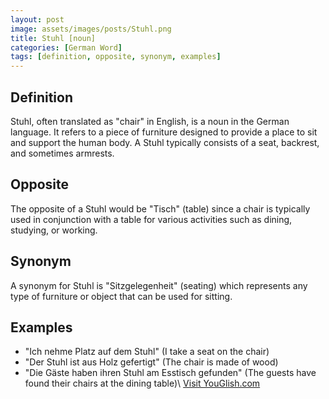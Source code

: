 ```yaml
---
layout: post
image: assets/images/posts/Stuhl.png
title: Stuhl [noun]
categories: [German Word]
tags: [definition, opposite, synonym, examples]
---
```


## Definition

Stuhl, often translated as "chair" in English, is a noun in the German language. It refers to a piece of furniture designed to provide a place to sit and support the human body. A Stuhl typically consists of a seat, backrest, and sometimes armrests.

## Opposite

The opposite of a Stuhl would be "Tisch" (table) since a chair is typically used in conjunction with a table for various activities such as dining, studying, or working.

## Synonym

A synonym for Stuhl is "Sitzgelegenheit" (seating) which represents any type of furniture or object that can be used for sitting.

## Examples

- "Ich nehme Platz auf dem Stuhl" (I take a seat on the chair)
- "Der Stuhl ist aus Holz gefertigt" (The chair is made of wood)
- "Die Gäste haben ihren Stuhl am Esstisch gefunden" (The guests have found their chairs at the dining table)\ <a id="yg-widget-0" class="youglish-widget" data-query="Stuhl" data-lang="german" data-components="8412" data-auto-start="0" data-bkg-color="theme_light" data-title="How%20to%20pronounce%20Stuhl%20in%20German"  rel="nofollow" href="https://youglish.com">Visit YouGlish.com</a><script async src="https://youglish.com/public/emb/widget.js" charset="utf-8"></script>